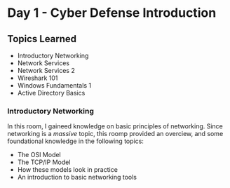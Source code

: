 # Day 1 - Cyber Defense Introduction

## Topics Learned
- Introductory Networking
- Network Services
- Network Services 2
- Wireshark 101
- Windows Fundamentals 1
- Active Directory Basics

### Introductory Networking
In this room, I gaineed knowledge on basic principles of networking. Since networking is a _massive_ topic, this roomp provided an overciew, and some foundational knowledge in the following topics:
- The OSI Model
- The TCP/IP Model
- How these models look in practice
- An introduction to basic networking tools
